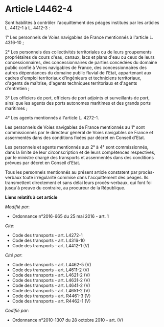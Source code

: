 # Article L4462-4

Sont habilités à contrôler l'acquittement des péages institués par les articles L. 4412-1 à L. 4412-3 : 

1° Les personnels de Voies navigables de France mentionnés à l'article L. 4316-10 ; 

2° Les personnels des collectivités territoriales ou de leurs groupements propriétaires de cours d'eau, canaux, lacs et plans
d'eau ou ceux de leurs concessionnaires, des concessionnaires de parties concédées du domaine public confié à Voies
navigables de France, des concessionnaires des autres dépendances du domaine public fluvial de l'Etat, appartenant aux cadres
d'emploi territoriaux d'ingénieurs et techniciens territoriaux, d'agents de maîtrise, d'agents techniques territoriaux et
d'agents d'entretien ; 

3° Les officiers de port, officiers de port adjoints et surveillants de port, ainsi que les agents des ports autonomes
maritimes et des grands ports maritimes ; 

4° Les agents mentionnés à l'article L. 4272-1. 

Les personnels de Voies navigables de France mentionnés au 1° sont commissionnés par le directeur général de Voies navigables
de France et assermentés dans des conditions fixées par décret en Conseil d'Etat.

Les personnels et agents mentionnés aux 2° à 4° sont commissionnés, dans la limite de leur circonscription et de leurs
compétences respectives, par le ministre chargé des transports et assermentés dans des conditions prévues par décret en
Conseil d'Etat. 

Tous les personnels mentionnés au présent article constatent par procès-verbaux toute irrégularité commise dans
l'acquittement des péages. Ils transmettent directement et sans délai leurs procès-verbaux, qui font foi jusqu'à preuve du
contraire, au procureur de la République.

**Liens relatifs à cet article**

_Modifié par_:

  - Ordonnance n°2016-665 du 25 mai 2016 - art. 1

_Cite_:

  - Code des transports - art. L4272-1
  - Code des transports - art. L4316-10
  - Code des transports - art. L4412-1 (V)

_Cité par_:

  - Code des transports - art. L4462-5 (V)
  - Code des transports - art. L4611-2 (V)
  - Code des transports - art. L4621-2 (V)
  - Code des transports - art. L4631-2 (V)
  - Code des transports - art. L4641-2 (V)
  - Code des transports - art. L4651-2 (V)
  - Code des transports - art. R4461-3 (V)
  - Code des transports - art. R4462-1 (V)

_Codifié par_:

  - Ordonnance n°2010-1307 du 28 octobre 2010 - art. (V)
